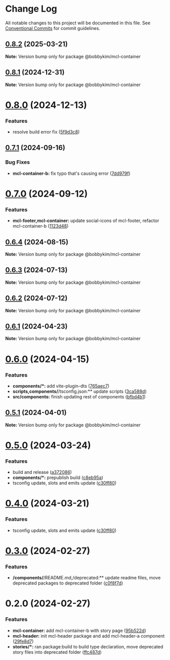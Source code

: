 # Change Log

All notable changes to this project will be documented in this file.
See [Conventional Commits](https://conventionalcommits.org) for commit guidelines.

## [0.8.2](https://github.com/bobbykim89/manguito-component-library/compare/@bobbykim/mcl-container@0.8.1...@bobbykim/mcl-container@0.8.2) (2025-03-21)

**Note:** Version bump only for package @bobbykim/mcl-container





## [0.8.1](https://github.com/bobbykim89/manguito-component-library/compare/@bobbykim/mcl-container@0.8.0...@bobbykim/mcl-container@0.8.1) (2024-12-31)

**Note:** Version bump only for package @bobbykim/mcl-container





# [0.8.0](https://github.com/bobbykim89/manguito-component-library/compare/@bobbykim/mcl-container@0.7.1...@bobbykim/mcl-container@0.8.0) (2024-12-13)


### Features

* resolve build error fix ([5f9d3c8](https://github.com/bobbykim89/manguito-component-library/commit/5f9d3c83bb82404ff09795e847e62e2a6c49df27))





## [0.7.1](https://github.com/bobbykim89/manguito-component-library/compare/@bobbykim/mcl-container@0.7.0...@bobbykim/mcl-container@0.7.1) (2024-09-16)


### Bug Fixes

* **mcl-container-b:** fix typo that's causing error ([7dd979f](https://github.com/bobbykim89/manguito-component-library/commit/7dd979ff9eb0dfd96b794fded276c10f04cf27ce))





# [0.7.0](https://github.com/bobbykim89/manguito-component-library/compare/@bobbykim/mcl-container@0.6.4...@bobbykim/mcl-container@0.7.0) (2024-09-12)


### Features

* **mcl-footer,mcl-container:** update social-icons of mcl-footer, refactor mcl-container-b ([1123d48](https://github.com/bobbykim89/manguito-component-library/commit/1123d48d0be1195e35a2c348f5082585e29eeae4))





## [0.6.4](https://github.com/bobbykim89/manguito-component-library/compare/@bobbykim/mcl-container@0.6.3...@bobbykim/mcl-container@0.6.4) (2024-08-15)

**Note:** Version bump only for package @bobbykim/mcl-container





## [0.6.3](https://github.com/bobbykim89/manguito-component-library/compare/@bobbykim/mcl-container@0.6.2...@bobbykim/mcl-container@0.6.3) (2024-07-13)

**Note:** Version bump only for package @bobbykim/mcl-container





## [0.6.2](https://github.com/bobbykim89/manguito-component-library/compare/@bobbykim/mcl-container@0.6.1...@bobbykim/mcl-container@0.6.2) (2024-07-12)

**Note:** Version bump only for package @bobbykim/mcl-container





## [0.6.1](https://github.com/bobbykim89/manguito-component-library/compare/@bobbykim/mcl-container@0.6.0...@bobbykim/mcl-container@0.6.1) (2024-04-23)

**Note:** Version bump only for package @bobbykim/mcl-container





# [0.6.0](https://github.com/bobbykim89/manguito-component-library/compare/@bobbykim/mcl-container@0.5.1...@bobbykim/mcl-container@0.6.0) (2024-04-15)


### Features

* **components/*:** add vite-plugin-dts ([765aec7](https://github.com/bobbykim89/manguito-component-library/commit/765aec738227b68b8483f8b3e02d1bd191b90f20))
* **scripts,components/**/tsconfig.json:** update scripts ([3ca588d](https://github.com/bobbykim89/manguito-component-library/commit/3ca588d692a2b9b685a1804696b1722d5f9fd874))
* **src/components:** finish updating rest of components ([bfbd4b1](https://github.com/bobbykim89/manguito-component-library/commit/bfbd4b15dcae4a244de1ac15836fa74870d20818))





## [0.5.1](https://github.com/bobbykim89/manguito-component-library/compare/@bobbykim/mcl-container@0.5.0...@bobbykim/mcl-container@0.5.1) (2024-04-01)

**Note:** Version bump only for package @bobbykim/mcl-container





# [0.5.0](https://github.com/bobbykim89/manguito-component-library/compare/@bobbykim/mcl-container@0.3.0...@bobbykim/mcl-container@0.5.0) (2024-03-24)


### Features

* build and release ([a372086](https://github.com/bobbykim89/manguito-component-library/commit/a3720861fb40dd6ec1d0e3dda1f06e2479967432))
* **components/*:** prepublish build ([c8eb95a](https://github.com/bobbykim89/manguito-component-library/commit/c8eb95a0ede6727bf183d2e9ad634ae64af1411d))
* tsconfig update, slots and emits update ([c30ff80](https://github.com/bobbykim89/manguito-component-library/commit/c30ff804c961d205ac097e20cd51285a15ca8966))





# [0.4.0](https://github.com/bobbykim89/manguito-component-library/compare/@bobbykim/mcl-container@0.3.0...@bobbykim/mcl-container@0.4.0) (2024-03-21)


### Features

* tsconfig update, slots and emits update ([c30ff80](https://github.com/bobbykim89/manguito-component-library/commit/c30ff804c961d205ac097e20cd51285a15ca8966))





# [0.3.0](https://github.com/bobbykim89/manguito-component-library/compare/@bobbykim/mcl-container@0.2.0...@bobbykim/mcl-container@0.3.0) (2024-02-27)


### Features

* **/components/**/README.md,/deprecated:** update readme files, move deprecated packages to deprecated folder ([c0f8f7d](https://github.com/bobbykim89/manguito-component-library/commit/c0f8f7df158b8fcd99b4e3d191e02e3c8a9c144d))





# 0.2.0 (2024-02-27)


### Features

* **mcl-container:** add mcl-container-b with story page ([95b522d](https://github.com/bobbykim89/manguito-component-library/commit/95b522d61a9a86422c5fbb8105a27a3957d453ac))
* **mcl-header:** init mcl-header package and add mcl-header-a component ([29fe8d7](https://github.com/bobbykim89/manguito-component-library/commit/29fe8d7b62bed93d307f340e9a378f1dfe58a03a))
* **stories/*:** ran package:build to build type declaration, move deprecated story files into deprecated folder ([ffc487d](https://github.com/bobbykim89/manguito-component-library/commit/ffc487dbcc093be7a3ccfeae98c5e10e8372a0e3))
